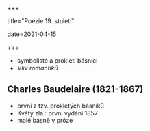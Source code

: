 +++

title="Poezie 19. století"

date=2021-04-15

+++

- symbolisté a prokletí básníci
- *Vliv romantiků*

## Charles Baudelaire (1821-1867)

- první z tzv. prokletých básníků
- Květy zla : prvni vydání 1857
- malé básně v próze